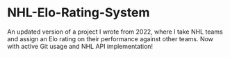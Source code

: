 # NHL-Elo-Rating-System
An updated version of a project I wrote from 2022, where I take NHL teams and assign an Elo rating on their performance against other teams. Now with active Git usage and NHL API implementation!
